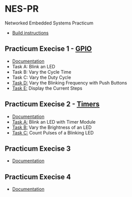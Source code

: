 # NES-PR

Networked Embedded Systems Practicum

- [Build instructions](pdf/Instructions.pdf)

## Practicum Execise 1 - [GPIO](p1/docs/Practicum1_TaskSheet_GPIO.pdf)

- [Documentation](p1/docs/Practicum1_Group8.pdf)
- Task A: Blink an LED
- Task B: Vary the Cycle Time
- Task C: Vary the Duty Cycle
- [Task D:](p1/TaskD/project/Src/main.c) Vary the Blinking Frequency with Push Buttons
- [Task E:](p1/TaskE/project/Src/main.c) Display the Current Steps

## Practicum Execise 2 - [Timers](p2/docs/Practicum2_TaskSheet_Timers.pdf)

- [Documentation](p2/docs/Practicum2_Group8.pdf)
- [Task A:](p2/TaskA/project/Src/main.c) Blink an LED with Timer Module
- [Task B:](p2/TaskB/project/Src/main.c) Vary the Brightness of an LED
- [Task C:](p2/TaskC/project/Src/main.c) Count Pulses of a Blinking LED

## Practicum Execise 3 [](p3/docs/Practicum3_TaskSheet.pdf)

- [Documentation](p3/docs/Practicum3_Group8.pdf)


## Practicum Execise 4 [](p4/docs/Practicum4_TaskSheet.pdf)

- [Documentation](p4/docs/Practicum4_Group8.pdf)
